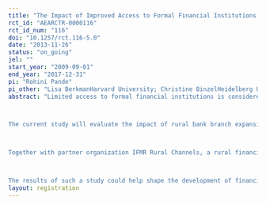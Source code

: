 ```yaml
---
title: "The Impact of Improved Access to Formal Financial Institutions in Rural Tamil Nadu: Evidence from a Randomized Control Trial"
rct_id: "AEARCTR-0000116"
rct_id_num: "116"
doi: "10.1257/rct.116-5.0"
date: "2013-11-26"
status: "on_going"
jel: ""
start_year: "2009-09-01"
end_year: "2017-12-31"
pi: "Rohini Pande"
pi_other: "Lisa BerkmanHarvard University; Christine BinzelHeidelberg University; Erica FieldDuke University; Chris RobertHarvard University"
abstract: "Limited access to formal financial institutions is considered a constraint on the ability of poor households to pursue various socio-economic goals and manage negative income and health shocks.

The current study will evaluate the impact of rural bank branch expansion at both the household and village level, using a randomized controlled trial. Researchers will evaluate a financial service delivery model that uses bank branches in villages to provide a full range of credit, savings, and insurance services to low and medium-income households. The study will assess the impact of financial access in this form on household and community economic outcomes, health, agricultural behavior and social networks. 

Together with partner organization IFMR Rural Channels, a rural financial services provider with presence in Tamil Nadu, Orissa and Uttarakhand, researchers aim to gain an in-depth understanding of the impact of provision of financial services, as delivered through the KGFS model, in rural Tamil Nadu. Their services provision model, developed and supported by IFMR Rural Finance, focuses on high quality origination through geographically-focused community financial institutions. It provides access to a broad range of products including (but not limited to) loans, savings, insurance and investment options to households using a customized wealth management approach focused on ensuring the suitability of products sold to each household’s unique financial situation.

The results of such a study could help shape the development of financial instruments targeted at rural households and inform policy on financial inclusion in India and abroad. "
layout: registration
---
```


